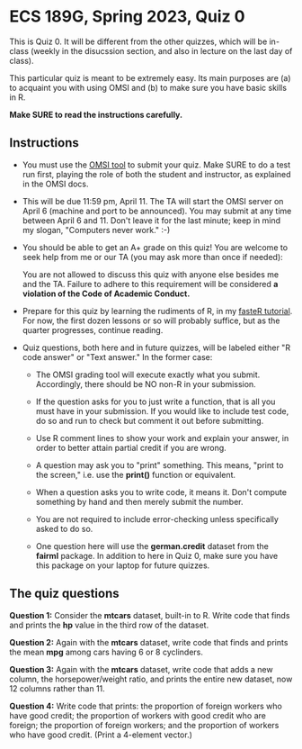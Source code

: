 
# ECS 189G, Spring 2023, Quiz 0

This is Quiz 0.  It will be different from the other quizzes,
which will be in-class (weekly in the disucssion section, and also in
lecture on the last day of class).

This particular quiz is meant to be extremely easy.  Its main purposes
are (a) to acquaint you with using OMSI and (b) to make sure you have
basic skills in R.

**Make SURE to read the instructions carefully.**

## Instructions

* You must use the [OMSI tool](https://github.com/matloff/omsi) to
  submit your quiz.  Make SURE to do a test run first, playing the role
of both the student and instructor, as explained in the OMSI docs. 

* This will be due 11:59 pm, April 11.  The TA will start the OMSI
  server on April 6 (machine and port to be announced).  You may submit
at any time between April 6 and 11.  Don't leave it for the last minute;
keep in mind my slogan, "Computers never work." :-)

* You should be able to get an A+ grade on this quiz!  You are welcome
  to seek help from me or our TA (you may ask more than once if
needed):

    You are not allowed to discuss this quiz with anyone else besides
    me and the TA.  Failure to adhere to this requirement
    will be considered **a violation of the Code of Academic Conduct.**

* Prepare for this quiz by learning the rudiments of R, in my
  [fasteR tutorial](https://github.com/matloff/fasteR).  For now, the
  first dozen lessons or so will probably suffice, but as the quarter
  progresses, continue reading.

* Quiz questions, both here and in future quizzes, will be labeled
  either "R code answer" or "Text answer."  In the former case: 

   - The OMSI grading tool will execute exactly what you 
   submit.  Accordingly, there should be NO non-R in your submission.

   - If the question asks for you to just write a function, that is all
   you must have in your submission.  If you would like to include test
   code, do so and run to check but comment it out before submitting.

   - Use R comment lines to show your work and explain your answer,
   in order to better attain partial credit if you are wrong.

   - A question may ask you to "print" something.  This means, "print to
     the screen," i.e. use the **print()** function or equivalent.

   - When a question asks you to write code, it means it.  Don't compute
     something by hand and then merely submit the number.

   - You are not required to include error-checking unless specifically
     asked to do so.

   - One question here will use the **german.credit** dataset from the
     **fairml** package.  In addition to here in Quiz 0, make sure you
     have this package on your laptop for future quizzes.

## The quiz questions

**Question 1:**  Consider the **mtcars** dataset, built-in to R.  Write
code that finds and prints the **hp** value in the third row of the
dataset.

**Question 2:**  Again with the **mtcars** dataset, write code that
finds and prints the mean **mpg** among cars having 6 or 8 cyclinders.

**Question 3:**  Again with the **mtcars** dataset, write code that
adds a new column, the horsepower/weight ratio, and prints the entire
new dataset, now 12 columns rather than 11.

**Question 4:** Write code that prints: the proportion of foreign workers
who have good credit; the proportion of workers with good credit who are
foreign; the proportion of foreign workers; and the proportion of workers
who have good credit.  (Print a 4-element vector.)
